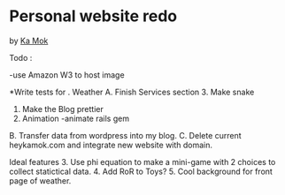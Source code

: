 # Personal website redo

by [Ka Mok](http://heykamok.com)

Todo :

-use Amazon W3 to host image

*Write tests for 
	. Weather 
 A. Finish Services section
 	3. Make snake
 1. Make the Blog prettier
 2. Animation -animate rails gem

 B. Transfer data from wordpress into my blog.
 C. Delete current heykamok.com and integrate new website with domain.


 Ideal features
 3. Use phi equation to make a mini-game with 2 choices to collect statictical data.
 4. Add RoR to Toys?
 5. Cool background for front page of weather.